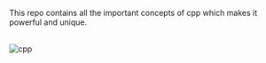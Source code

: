  This repo contains all the important concepts of cpp which makes it powerful and unique.<br><br>
 
 
 ![cpp](https://user-images.githubusercontent.com/83531337/160971582-d446d706-ab76-4711-b4bb-5becc290889f.png)
 
 
 <br>
 
